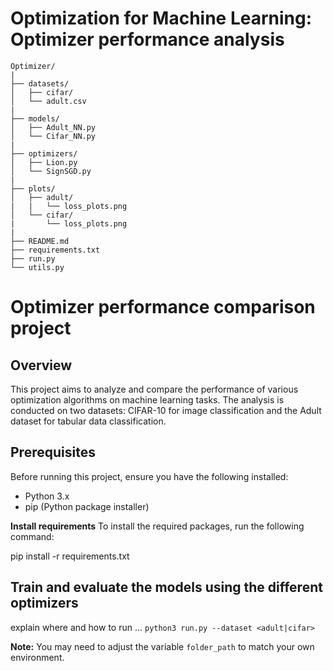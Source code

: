 # Optimization for Machine Learning: Optimizer performance analysis
```
Optimizer/
|
├── datasets/
│   ├── cifar/
│   └── adult.csv
|
├── models/
│   ├── Adult_NN.py
│   └── Cifar_NN.py
|
├── optimizers/
│   ├── Lion.py
│   └── SignSGD.py
|
├── plots/
│   ├── adult/
|   |   └── loss_plots.png
│   └── cifar/
|       └── loss_plots.png
|
├── README.md
├── requirements.txt
├── run.py
└── utils.py
```



# Optimizer performance comparison project

## Overview
This project aims to analyze and compare the performance of various optimization algorithms on machine learning tasks. The analysis is conducted on two datasets: CIFAR-10 for image classification and the Adult dataset for tabular data classification.

## Prerequisites
Before running this project, ensure you have the following installed:
- Python 3.x
- pip (Python package installer)


**Install requirements**
To install the required packages, run the following command:

pip install -r requirements.txt



## Train and evaluate the models using the different optimizers
explain where and how to run ...
`python3 run.py --dataset <adult|cifar> `


**Note:**
You may need to adjust the variable `folder_path` to match your own environment.
